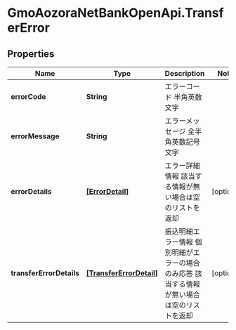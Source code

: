 # GmoAozoraNetBankOpenApi.TransferError

## Properties
Name | Type | Description | Notes
------------ | ------------- | ------------- | -------------
**errorCode** | **String** | エラーコード 半角英数文字  | 
**errorMessage** | **String** | エラーメッセージ 全半角英数記号文字  | 
**errorDetails** | [**[ErrorDetail]**](ErrorDetail.md) | エラー詳細情報 該当する情報が無い場合は空のリストを返却  | [optional] 
**transferErrorDetails** | [**[TransferErrorDetail]**](TransferErrorDetail.md) | 振込明細エラー情報 個別明細がエラーの場合のみ応答 該当する情報が無い場合は空のリストを返却  | [optional] 


